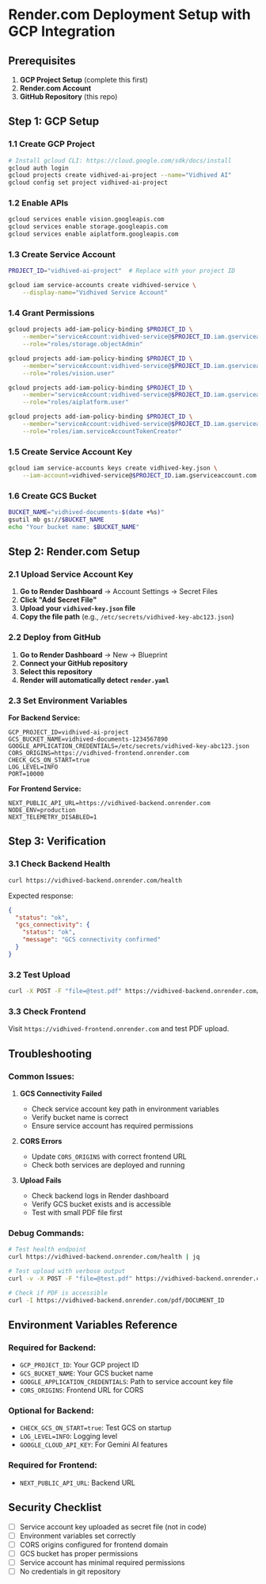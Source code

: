 # Render.com Deployment Setup with GCP Integration

## Prerequisites

1. **GCP Project Setup** (complete this first)
2. **Render.com Account**
3. **GitHub Repository** (this repo)

## Step 1: GCP Setup

### 1.1 Create GCP Project
```bash
# Install gcloud CLI: https://cloud.google.com/sdk/docs/install
gcloud auth login
gcloud projects create vidhived-ai-project --name="Vidhived AI"
gcloud config set project vidhived-ai-project
```

### 1.2 Enable APIs
```bash
gcloud services enable vision.googleapis.com
gcloud services enable storage.googleapis.com
gcloud services enable aiplatform.googleapis.com
```

### 1.3 Create Service Account
```bash
PROJECT_ID="vidhived-ai-project"  # Replace with your project ID

gcloud iam service-accounts create vidhived-service \
    --display-name="Vidhived Service Account"
```

### 1.4 Grant Permissions
```bash
gcloud projects add-iam-policy-binding $PROJECT_ID \
    --member="serviceAccount:vidhived-service@$PROJECT_ID.iam.gserviceaccount.com" \
    --role="roles/storage.objectAdmin"

gcloud projects add-iam-policy-binding $PROJECT_ID \
    --member="serviceAccount:vidhived-service@$PROJECT_ID.iam.gserviceaccount.com" \
    --role="roles/vision.user"

gcloud projects add-iam-policy-binding $PROJECT_ID \
    --member="serviceAccount:vidhived-service@$PROJECT_ID.iam.gserviceaccount.com" \
    --role="roles/aiplatform.user"

gcloud projects add-iam-policy-binding $PROJECT_ID \
    --member="serviceAccount:vidhived-service@$PROJECT_ID.iam.gserviceaccount.com" \
    --role="roles/iam.serviceAccountTokenCreator"
```

### 1.5 Create Service Account Key
```bash
gcloud iam service-accounts keys create vidhived-key.json \
    --iam-account=vidhived-service@$PROJECT_ID.iam.gserviceaccount.com
```

### 1.6 Create GCS Bucket
```bash
BUCKET_NAME="vidhived-documents-$(date +%s)"
gsutil mb gs://$BUCKET_NAME
echo "Your bucket name: $BUCKET_NAME"
```

## Step 2: Render.com Setup

### 2.1 Upload Service Account Key

1. **Go to Render Dashboard** → Account Settings → Secret Files
2. **Click "Add Secret File"**
3. **Upload your `vidhived-key.json` file**
4. **Copy the file path** (e.g., `/etc/secrets/vidhived-key-abc123.json`)

### 2.2 Deploy from GitHub

1. **Go to Render Dashboard** → New → Blueprint
2. **Connect your GitHub repository**
3. **Select this repository**
4. **Render will automatically detect `render.yaml`**

### 2.3 Set Environment Variables

**For Backend Service:**
```
GCP_PROJECT_ID=vidhived-ai-project
GCS_BUCKET_NAME=vidhived-documents-1234567890
GOOGLE_APPLICATION_CREDENTIALS=/etc/secrets/vidhived-key-abc123.json
CORS_ORIGINS=https://vidhived-frontend.onrender.com
CHECK_GCS_ON_START=true
LOG_LEVEL=INFO
PORT=10000
```

**For Frontend Service:**
```
NEXT_PUBLIC_API_URL=https://vidhived-backend.onrender.com
NODE_ENV=production
NEXT_TELEMETRY_DISABLED=1
```

## Step 3: Verification

### 3.1 Check Backend Health
```bash
curl https://vidhived-backend.onrender.com/health
```

Expected response:
```json
{
  "status": "ok",
  "gcs_connectivity": {
    "status": "ok",
    "message": "GCS connectivity confirmed"
  }
}
```

### 3.2 Test Upload
```bash
curl -X POST -F "file=@test.pdf" https://vidhived-backend.onrender.com/upload
```

### 3.3 Check Frontend
Visit `https://vidhived-frontend.onrender.com` and test PDF upload.

## Troubleshooting

### Common Issues:

1. **GCS Connectivity Failed**
   - Check service account key path in environment variables
   - Verify bucket name is correct
   - Ensure service account has required permissions

2. **CORS Errors**
   - Update `CORS_ORIGINS` with correct frontend URL
   - Check both services are deployed and running

3. **Upload Fails**
   - Check backend logs in Render dashboard
   - Verify GCS bucket exists and is accessible
   - Test with small PDF file first

### Debug Commands:
```bash
# Test health endpoint
curl https://vidhived-backend.onrender.com/health | jq

# Test upload with verbose output
curl -v -X POST -F "file=@test.pdf" https://vidhived-backend.onrender.com/upload

# Check if PDF is accessible
curl -I https://vidhived-backend.onrender.com/pdf/DOCUMENT_ID
```

## Environment Variables Reference

### Required for Backend:
- `GCP_PROJECT_ID`: Your GCP project ID
- `GCS_BUCKET_NAME`: Your GCS bucket name
- `GOOGLE_APPLICATION_CREDENTIALS`: Path to service account key file
- `CORS_ORIGINS`: Frontend URL for CORS

### Optional for Backend:
- `CHECK_GCS_ON_START=true`: Test GCS on startup
- `LOG_LEVEL=INFO`: Logging level
- `GOOGLE_CLOUD_API_KEY`: For Gemini AI features

### Required for Frontend:
- `NEXT_PUBLIC_API_URL`: Backend URL

## Security Checklist

- [ ] Service account key uploaded as secret file (not in code)
- [ ] Environment variables set correctly
- [ ] CORS origins configured for frontend domain
- [ ] GCS bucket has proper permissions
- [ ] Service account has minimal required permissions
- [ ] No credentials in git repository